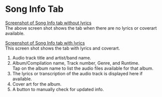 # Song Info Tab

[Screenshot of Song Info tab without lyrics](./song_info_no_lyrics_no_cover_art.png)  
The above screen shot shows the tab when there are no lyrics or coverart available.

[Screenshot of Song Info tab with lyrics](./song_info_with_lyrics_with_cover_art.png)  
This screen shot shows the tab with lyrics and coverart.

1. Audio track title and artist/band name.
2. Album/Compilation name, Track number, Genre, and Runtime.  
 Tap on the album name to list the audio files available for that album.
3. The lyrics or transcription of the audio track is displayed here if available.
4. Cover art for the album.
5. A button to manually check for updated info.
